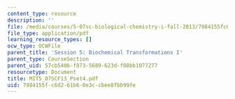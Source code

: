 ```yaml
---
content_type: resource
description: ''
file: /media/courses/5-07sc-biological-chemistry-i-fall-2013/7984155fc6d261b60e3ccbee8fbb99fe_MIT5_07SCF13_Pset4.pdf
file_type: application/pdf
learning_resource_types: []
ocw_type: OCWFile
parent_title: 'Session 5: Biochemical Transformations I'
parent_type: CourseSection
parent_uid: 57cb5406-f873-5689-623d-f08bb1077277
resourcetype: Document
title: MIT5_07SCF13_Pset4.pdf
uid: 7984155f-c6d2-61b6-0e3c-cbee8fbb99fe
---
```


